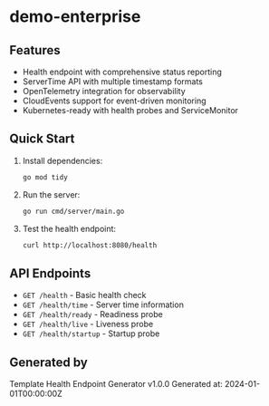 # demo-enterprise



## Features

- Health endpoint with comprehensive status reporting
- ServerTime API with multiple timestamp formats
- OpenTelemetry integration for observability
- CloudEvents support for event-driven monitoring
- Kubernetes-ready with health probes and ServiceMonitor

## Quick Start

1. Install dependencies:
   ```bash
   go mod tidy
   ```

2. Run the server:
   ```bash
   go run cmd/server/main.go
   ```

3. Test the health endpoint:
   ```bash
   curl http://localhost:8080/health
   ```

## API Endpoints

- `GET /health` - Basic health check
- `GET /health/time` - Server time information
- `GET /health/ready` - Readiness probe
- `GET /health/live` - Liveness probe
- `GET /health/startup` - Startup probe

## Generated by

Template Health Endpoint Generator v1.0.0
Generated at: 2024-01-01T00:00:00Z
